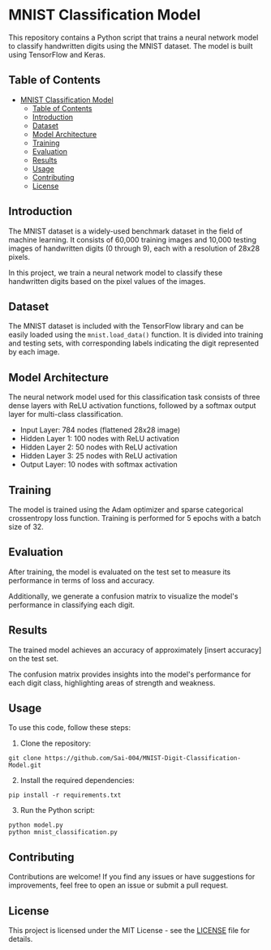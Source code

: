 # MNIST Classification Model

This repository contains a Python script that trains a neural network model to classify handwritten digits using the MNIST dataset. The model is built using TensorFlow and Keras.

## Table of Contents

- [MNIST Classification Model](#mnist-classification-model)
  - [Table of Contents](#table-of-contents)
  - [Introduction](#introduction)
  - [Dataset](#dataset)
  - [Model Architecture](#model-architecture)
  - [Training](#training)
  - [Evaluation](#evaluation)
  - [Results](#results)
  - [Usage](#usage)
  - [Contributing](#contributing)
  - [License](#license)

## Introduction

The MNIST dataset is a widely-used benchmark dataset in the field of machine learning. It consists of 60,000 training images and 10,000 testing images of handwritten digits (0 through 9), each with a resolution of 28x28 pixels.

In this project, we train a neural network model to classify these handwritten digits based on the pixel values of the images.

## Dataset

The MNIST dataset is included with the TensorFlow library and can be easily loaded using the `mnist.load_data()` function. It is divided into training and testing sets, with corresponding labels indicating the digit represented by each image.

## Model Architecture

The neural network model used for this classification task consists of three dense layers with ReLU activation functions, followed by a softmax output layer for multi-class classification.

- Input Layer: 784 nodes (flattened 28x28 image)
- Hidden Layer 1: 100 nodes with ReLU activation
- Hidden Layer 2: 50 nodes with ReLU activation
- Hidden Layer 3: 25 nodes with ReLU activation
- Output Layer: 10 nodes with softmax activation

## Training

The model is trained using the Adam optimizer and sparse categorical crossentropy loss function. Training is performed for 5 epochs with a batch size of 32.

## Evaluation

After training, the model is evaluated on the test set to measure its performance in terms of loss and accuracy.

Additionally, we generate a confusion matrix to visualize the model's performance in classifying each digit.

## Results

The trained model achieves an accuracy of approximately [insert accuracy] on the test set.

The confusion matrix provides insights into the model's performance for each digit class, highlighting areas of strength and weakness.

## Usage

To use this code, follow these steps:

1. Clone the repository:

```
git clone https://github.com/Sai-004/MNIST-Digit-Classification-Model.git
```

2. Install the required dependencies:

```
pip install -r requirements.txt
```

3. Run the Python script:

```
python model.py
python mnist_classification.py
```

## Contributing

Contributions are welcome! If you find any issues or have suggestions for improvements, feel free to open an issue or submit a pull request.

## License

This project is licensed under the MIT License - see the [LICENSE](LICENSE) file for details.